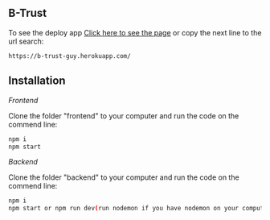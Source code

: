 
## B-Trust
To see the deploy app [Click here to see the page](https://b-trust-guy.herokuapp.com/) or copy the next line to the url search:
```
https://b-trust-guy.herokuapp.com/
```
## Installation
*Frontend*

Clone the folder "frontend" to your computer and run the code on the commend line:

```bash
npm i
npm start
```
*Backend*

Clone the folder "backend" to your computer and run the code on the commend line:
```bash
npm i
npm start or npm run dev(run nodemon if you have nodemon on your computer)
```


